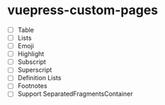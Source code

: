 # vuepress-custom-pages

- [ ] Table
- [ ] Lists
- [ ] Emoji
- [ ] Highlight
- [ ] Subscript
- [ ] Superscript
- [ ] Definition Lists
- [ ] Footnotes
- [ ] Support SeparatedFragmentsContainer